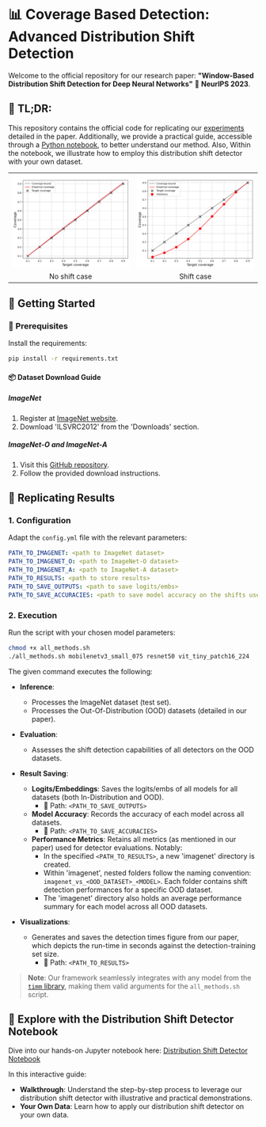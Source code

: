 # 📊 Coverage Based Detection: Advanced Distribution Shift Detection

Welcome to the official repository for our research paper: **"Window-Based Distribution Shift Detection for Deep Neural Networks"** 📜 **NeurIPS 2023**.

## 📝 **TL;DR**:
This repository contains the official code for replicating our [experiments](#-replicating-results) detailed in the paper. Additionally, we provide a practical guide, accessible through a [Python notebook](#-explore-with-the-distribution-shift-detector-notebook), to better understand our method. Also, Within the notebook, we illustrate how to employ this distribution shift detector with your own dataset.
<!-- Our methodology is intricately designed to pinpoint deviations in the input distribution that could potentially compromise the accuracy of a deep neural network's predictions. Grounded in the principles of selective prediction, our approach continuously monitors the network's behavior across a designated test window, issuing alerts upon anomaly detection. Notably, it outperforms contemporary techniques in the ImageNet dataset, delivering superior efficiency in both temporal and spatial realms. -->

<table>
<tr>
<td><img src="figures\val_window_1000_temp_1_c_num_10_delta_0.01_uc_mech_Ent.png" alt="Val Window Image" style="width: 100%;"/></td>
<td><img src="figures\window_1000_temp_1_c_num_10_delta_0.01_uc_mech_Ent.png" alt="Window Image" style="width: 100%;"/></td>
</tr>
<tr>
<td style="text-align:center">No shift case</td>
<td style="text-align:center">Shift case</td>
</tr>
</table>


## 🚀 Getting Started

### 🔧 Prerequisites
Install the requirements:
```bash
pip install -r requirements.txt
```
#### 📦 Dataset Download Guide

##### ImageNet

1. Register at [ImageNet website](http://www.image-net.org/signup).
2. Download 'ILSVRC2012' from the 'Downloads' section.

##### ImageNet-O and ImageNet-A

1. Visit this [GitHub repository](https://github.com/hendrycks/natural-adv-examples).
2. Follow the provided download instructions.


## 🔄 Replicating Results

### 1. **Configuration**
Adapt the `config.yml` file with the relevant parameters:

```yml
PATH_TO_IMAGENET: <path to ImageNet dataset>
PATH_TO_IMAGENET_O: <path to ImageNet-O dataset>
PATH_TO_IMAGENET_A: <path to ImageNet-A dataset>
PATH_TO_RESULTS: <path to store results>
PATH_TO_SAVE_OUTPUTS: <path to save logits/embs>
PATH_TO_SAVE_ACCURACIES: <path to save model accuracy on the shifts used in the paper>
```


### 2. **Execution**
Run the script with your chosen model parameters:

```bash
chmod +x all_methods.sh
./all_methods.sh mobilenetv3_small_075 resnet50 vit_tiny_patch16_224
```
The given command executes the following:

- **Inference**:
  - Processes the ImageNet dataset (test set).
  - Processes the Out-Of-Distribution (OOD) datasets (detailed in our paper).

- **Evaluation**:
  - Assesses the shift detection capabilities of all detectors on the OOD datasets.

- **Result Saving**:
  - **Logits/Embeddings**: Saves the logits/embs of all models for all datasets (both In-Distribution and OOD). 
    - 📍 Path: `<PATH_TO_SAVE_OUTPUTS>`
  - **Model Accuracy**: Records the accuracy of each model across all datasets.
    - 📍 Path: `<PATH_TO_SAVE_ACCURACIES>`
  - **Performance Metrics**: Retains all metrics (as mentioned in our paper) used for detector evaluations. Notably:
    - In the specified `<PATH_TO_RESULTS>`, a new 'imagenet' directory is created.
    - Within 'imagenet', nested folders follow the naming convention: `imagenet_vs_<OOD_DATASET>_<MODEL>`. Each folder contains shift detection performances for a specific OOD dataset.
    - The 'imagenet' directory also holds an average performance summary for each model across all OOD datasets.

- **Visualizations**:
  - Generates and saves the detection times figure from our paper, which depicts the run-time in seconds against the detection-training set size.
    - 📍 Path: `<PATH_TO_RESULTS>`



> **Note**: Our framework seamlessly integrates with any model from the [`timm` library](https://github.com/huggingface/pytorch-image-models), making them valid arguments for the `all_methods.sh` script.

## 📓 Explore with the Distribution Shift Detector Notebook

Dive into our hands-on Jupyter notebook here:
[Distribution Shift Detector Notebook](./playground/Distribution%20shift%20playground.ipynb)

In this interactive guide:
- **Walkthrough**: Understand the step-by-step process to leverage our distribution shift detector with illustrative and practical demonstrations.
- **Your Own Data**: Learn how to apply our distribution shift detector on your own data.



<!-- ## Distribution Shift Playground Notebook

Navigate to our interactive Jupyter notebook located at:
[Distribution Shift Playground](./playground/Distribution%20shift%20playground.ipynb)

This notebook offers a detailed walkthrough on how to utilize our distribution shift detector. It also includes illustrative examples to enhance understanding. -->

